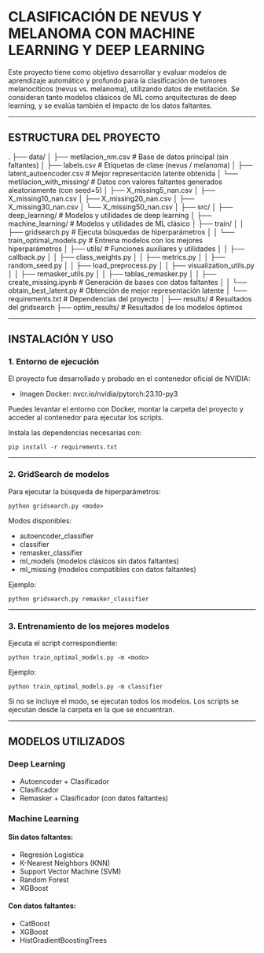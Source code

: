 # CLASIFICACIÓN DE NEVUS Y MELANOMA CON MACHINE LEARNING Y DEEP LEARNING

Este proyecto tiene como objetivo desarrollar y evaluar modelos de aprendizaje automático y profundo para la clasificación de tumores melanocíticos (nevus vs. melanoma), utilizando datos de metilación. Se consideran tanto modelos clásicos de ML como arquitecturas de deep learning, y se evalúa también el impacto de los datos faltantes.

---

## ESTRUCTURA DEL PROYECTO

.
├── data/
│   ├── metilacion_nm.csv                # Base de datos principal (sin faltantes)
│   ├── labels.csv                       # Etiquetas de clase (nevus / melanoma)
│   ├── latent_autoencoder.csv           # Mejor representación latente obtenida
│   └── metilacion_with_missing/         # Datos con valores faltantes generados aleatoriamente (con seed=5)
│       ├── X_missing5_nan.csv
│       ├── X_missing10_nan.csv
│       ├── X_missing20_nan.csv
│       ├── X_missing30_nan.csv
│       └── X_missing50_nan.csv
│
├── src/
│   ├── deep_learning/                   # Modelos y utilidades de deep learning
│   ├── machine_learning/                # Modelos y utilidades de ML clásico
│   ├── train/
│   │   ├── gridsearch.py                # Ejecuta búsquedas de hiperparámetros
│   │   └── train_optimal_models.py      # Entrena modelos con los mejores hiperparámetros
│   ├── utils/                           # Funciones auxiliares y utilidades
│   │   ├── callback.py
│   │   ├── class_weights.py
│   │   ├── metrics.py
│   │   ├── random_seed.py
│   │   ├── load_preprocess.py
│   │   ├── visualization_utils.py
│   │   ├── remasker_utils.py
│   │   ├── tablas_remasker.py
│   │   ├── create_missing.ipynb         # Generación de bases con datos faltantes
│   │   └── obtain_best_latent.py        # Obtención de mejor representación latente
│   └── requirements.txt                 # Dependencias del proyecto
│
├── results/                             # Resultados del gridsearch
├── optim_results/                       # Resultados de los modelos óptimos

---

## INSTALACIÓN Y USO

### 1. Entorno de ejecución

El proyecto fue desarrollado y probado en el contenedor oficial de NVIDIA:

- Imagen Docker: nvcr.io/nvidia/pytorch:23.10-py3

Puedes levantar el entorno con Docker, montar la carpeta del proyecto y acceder al contenedor para ejecutar los scripts.

Instala las dependencias necesarias con:

    pip install -r requirements.txt

---

### 2. GridSearch de modelos

Para ejecutar la búsqueda de hiperparámetros:

    python gridsearch.py <modo>

Modos disponibles:
- autoencoder_classifier
- classifier
- remasker_classifier
- ml_models (modelos clásicos sin datos faltantes)
- ml_missing (modelos compatibles con datos faltantes)

Ejemplo:

    python gridsearch.py remasker_classifier

---

### 3. Entrenamiento de los mejores modelos

Ejecuta el script correspondiente:

    python train_optimal_models.py -m <modo>

Ejemplo:

    python train_optimal_models.py -m classifier

Si no se incluye el modo, se ejecutan todos los modelos.
Los scripts se ejecutan desde la carpeta en la que se encuentran.

---

## MODELOS UTILIZADOS

### Deep Learning
- Autoencoder + Clasificador
- Clasificador
- Remasker + Clasificador (con datos faltantes)

### Machine Learning

#### Sin datos faltantes:
- Regresión Logística
- K-Nearest Neighbors (KNN)
- Support Vector Machine (SVM)
- Random Forest
- XGBoost

#### Con datos faltantes:
- CatBoost
- XGBoost
- HistGradientBoostingTrees